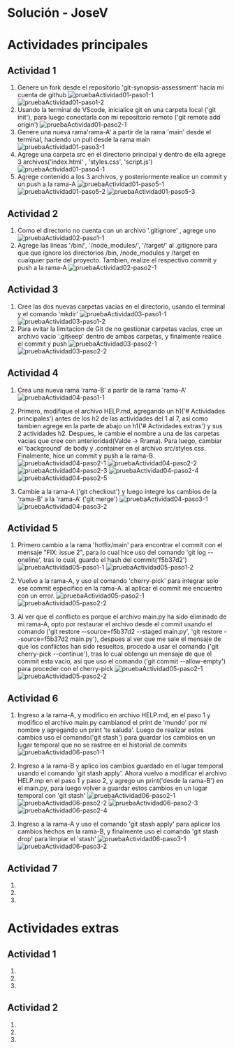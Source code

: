 # Solución - JoseV

# Actividades principales

## Actividad 1
1. Genere un fork desde el repositorio 'git-synopsis-assessment' hacia mi cuenta de github
    ![pruebaActividad01-paso1-1](./images/actividad-01/paso-1/01.PNG)
    ![pruebaActividad01-paso1-2](./images/actividad-01/paso-1/02.PNG)
2. Usando la terminal de VScode, inicialice git en una carpeta local ('git init'), para luego conectarla con mi repositorio remoto ('git remote add origin')
    ![pruebaActividad01-paso2-1](./images/actividad-01/paso-2/01.PNG)
3. Genere una nueva rama'rama-A' a partir de la rama 'main' desde el terminal, haciendo un pull desde la rama main
    ![pruebaActividad01-paso3-1](./images/actividad-01/paso-3/01.PNG)
4. Agrege una carpeta src en el directorio principal y dentro de ella agrege 3 archivos('index.html' , 'styles.css', 'script.js')
    ![pruebaActividad01-paso4-1](./images/actividad-01/paso-4/01.PNG)
5. Agrege contenido a los 3 archivos, y posteriormente realice un commit y un push a la rama-A
    ![pruebaActividad01-paso5-1](./images/actividad-01/paso-5/01.PNG)
    ![pruebaActividad01-paso5-2](./images/actividad-01/paso-5/02.PNG)
    ![pruebaActividad01-paso5-3](./images/actividad-01/paso-5/03.PNG)

## Actividad 2

1. Como el directorio no cuenta con un archivo '.gitignore' , agrege uno
    ![pruebaActividad02-paso1-1](./images/actividad-02/paso-1/01.PNG)
2. Agrege las lineas '/bin/', '/node_modules/', '/target/' al .gitignore para que que ignore los directorios /bin, /node_modules y /target en cualquier parte del proyecto. Tambien, realize el respectivo commit y push a la rama-A
    ![pruebaActividad02-paso2-1](./images/actividad-02/paso-2/01.PNG)

## Actividad 3

1. Cree las dos nuevas carpetas vacias en el directorio, usando el terminal y el comando 'mkdir'
    ![pruebaActividad03-paso1-1](./images/actividad-03/paso-1/01.PNG)
    ![pruebaActividad03-paso1-2](./images/actividad-03/paso-1/02.PNG)
2. Para evitar la limitacion de Git de no gestionar carpetas vacias, cree un archivo vacio '.gitkeep' dentro de ambas carpetas, y finalmente realice el commit y push
    ![pruebaActividad03-paso2-1](./images/actividad-03/paso-2/01.PNG)
    ![pruebaActividad03-paso2-2](./images/actividad-03/paso-2/02.PNG)
    
## Actividad 4

1. Crea una nueva rama 'rama-B' a partir de la rama 'rama-A' 
    ![pruebaActividad04-paso1-1](./images/actividad-04/paso-1/01.PNG)
2. Primero, modifique el archivo HELP.md, agregando un h1('# Actividades principales') antes de los h2 de las actividades del 1 al 7, asi como tambien agrege en la parte de abajo un h1('# Actividades extras') y sus 2 actividades h2. Despues, le cambie el nombre a una de las carpetas vacias que cree con anterioridad(Valde -> Rrama). Para luego, cambiar el 'background' de body y .container en el archivo src/styles.css. Finalmente, hice un commit y push a la rama-B.
    ![pruebaActividad04-paso2-1](./images/actividad-04/paso-2/01.PNG)
    ![pruebaActividad04-paso2-2](./images/actividad-04/paso-2/02.PNG)
    ![pruebaActividad04-paso2-3](./images/actividad-04/paso-2/03.PNG)
    ![pruebaActividad04-paso2-4](./images/actividad-04/paso-2/04.PNG)
    ![pruebaActividad04-paso2-5](./images/actividad-04/paso-2/05.PNG)

3. Cambie a la rama-A ('git checkout') y luego integre los cambios de la 'rama-B' a la 'rama-A' ('git merge')
    ![pruebaActividad04-paso3-1](./images/actividad-04/paso-3/01.PNG)
    ![pruebaActividad04-paso3-2](./images/actividad-04/paso-3/02.PNG)

## Actividad 5

1. Primero cambio a la rama 'hotfix/main' para encontrar el commit con el mensaje "FIX: issue 2", para lo cual hice uso del comando 'git log --oneline', tras lo cual, guardo el hash del commit('f5b37d2')
    ![pruebaActividad05-paso1-1](./images/actividad-05/paso-1/01.PNG)
    ![pruebaActividad05-paso1-2](./images/actividad-05/paso-1/02.PNG)
2. Vuelvo a la rama-A, y uso el comando 'cherry-pick' para integrar solo ese commit específico en la rama-A. al aplicar el commit me encuentro con un error.
    ![pruebaActividad05-paso2-1](./images/actividad-05/paso-2/01.PNG)
    ![pruebaActividad05-paso2-2](./images/actividad-05/paso-2/02.PNG)

3. Al ver que el conflicto es porque el archivo main.py ha sido eliminado de mi rama-A, opto por restaurar el archivo desde el commit usando el comando ('git restore --source=f5b37d2 --staged main.py', 'git restore --source=f5b37d2 main.py'), despues al ver que me sale el mensaje de que los conflictos han sido resueltos, procedo a usar el comando ('git cherry-pick --continue'), tras lo cual obtengo un mensaje de que el commit esta vacio, asi que uso el comando ('git commit --allow-empty') para proceder con el cherry-pick
    ![pruebaActividad05-paso2-1](./images/actividad-05/paso-3/01.PNG)
    ![pruebaActividad05-paso2-2](./images/actividad-05/paso-3/02.PNG)

## Actividad 6

1. Ingreso a la rama-A, y modifico en archivo HELP.md, en el paso 1 y modifico el archivo main.py cambianod el print de 'mundo' por mi nombre y agregando un print 'te saluda'. Luego de realizar estos cambios uso el comando('git stash') para guardar los cambios en un lugar temporal que no se rastree en el historial de commits
    ![pruebaActividad06-paso1-1](./images/actividad-06/paso-1/01.PNG)

2. Ingreso a la rama-B y aplico los cambios guardado en el lugar temporal usando el comando 'git stash apply'. Ahora vuelvo a modificar el archivo HELP.mp en el paso 1 y paso 2, y agrego un print('desde la rama-B') en el main.py, para luego volver a guardar estos cambios en un lugar temporal con 'git stash'
    ![pruebaActividad06-paso2-1](./images/actividad-06/paso-2/01.PNG)
    ![pruebaActividad06-paso2-2](./images/actividad-06/paso-2/02.PNG)
    ![pruebaActividad06-paso2-3](./images/actividad-06/paso-2/03.PNG)
    ![pruebaActividad06-paso2-4](./images/actividad-06/paso-2/04.PNG)

3. Ingreso a la rama-A y uso el comando 'git stash apply' para aplicar los cambios hechos en la rama-B, y finalmente uso el comando 'git stash drop' para limpiar el 'stash'
    ![pruebaActividad06-paso3-1](./images/actividad-06/paso-3/01.PNG)
    ![pruebaActividad06-paso3-2](./images/actividad-06/paso-3/02.PNG)

## Actividad 7

1. 

2. 

3. 


# Actividades extras

## Actividad 1

1. 

2. 

3. 

## Actividad 2

1. 

2. 

3. 